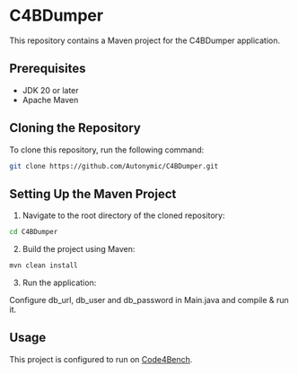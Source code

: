 # C4BDumper

This repository contains a Maven project for the C4BDumper application.

## Prerequisites

- JDK 20 or later
- Apache Maven

## Cloning the Repository

To clone this repository, run the following command:

```bash
git clone https://github.com/Autonymic/C4BDumper.git
```

## Setting Up the Maven Project

1. Navigate to the root directory of the cloned repository:

```bash
cd C4BDumper
```

2. Build the project using Maven:

```bash
mvn clean install
```

3. Run the application:

Configure db_url, db_user and db_password in Main.java and compile & run it.

## Usage

This project is configured to run on [Code4Bench](https://github.com/code4bench/Code4Bench).
